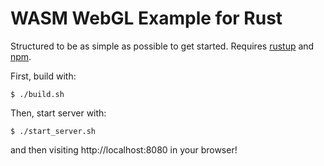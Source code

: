 # WASM WebGL Example for Rust

Structured to be as simple as possible to get started. Requires [rustup](https://www.rust-lang.org/en-US/install.html) and [npm](https://nodejs.org/en/).

First, build with:

```
$ ./build.sh
```

Then, start server with:

```
$ ./start_server.sh
```

and then visiting http://localhost:8080 in your browser!

